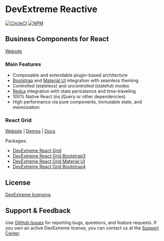 # DevExtreme Reactive

[![CircleCI](https://img.shields.io/circleci/project/github/DevExpress/devextreme-reactive/master.svg)](https://circleci.com/gh/DevExpress/devextreme-reactive)
[![NPM](https://img.shields.io/npm/v/@devexpress/dx-core.svg)](https://www.npmjs.com/package/@devexpress/dx-core)

## Business Components for React

[Website](https://devexpress.github.io/devextreme-reactive/react/)

### Main Features

- Composable and extendable plugin-based architecture
- [Bootstrap](https://github.com/react-bootstrap/react-bootstrap) and [Material UI](https://github.com/callemall/material-ui) integration with seamless theming
- Controlled (stateless) and uncontrolled (stateful) modes
- [Redux](https://github.com/reactjs/redux/) integration with state persistence and time-traveling
- 100% Native React (no jQuery or other dependencies)
- High performance via pure components, immutable state, and memoization


### React Grid

[Website](https://devexpress.github.io/devextreme-reactive/react/grid/)
|
[Demos](https://devexpress.github.io/devextreme-reactive/react/grid/demos/)
|
[Docs](https://devexpress.github.io/devextreme-reactive/react/grid/docs/)

Packages:

- [DevExtreme React Grid](packages/dx-react-grid/README.md)
- [DevExtreme React Grid Bootstrap3](packages/dx-react-grid-bootstrap3/README.md)
- [DevExtreme React Grid Material UI](packages/dx-react-grid-material-ui/README.md)
- [DevExtreme React Grid Bootstrap4](packages/dx-react-grid-bootstrap4/README.md)

## License

[DevExtreme licensing](https://js.devexpress.com/licensing/).

## Support & Feedback

Use [GitHub Issues](https://github.com/DevExpress/devextreme-reactive/issues) for reporting bugs, questions, and feature requests. If you own an active DevExtreme license, you can contact us at the [Support Center](https://www.devexpress.com/ask).
